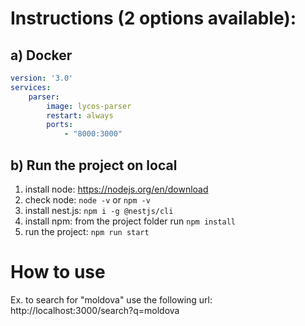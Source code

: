 # Instructions (2 options available):
## a) Docker
```yml
version: '3.0'
services:
	parser:  
    	image: lycos-parser 
    	restart: always  
    	ports:  
        	- "8000:3000"
```
## b) Run the project on local
1. install node: https://nodejs.org/en/download
2. check node: `node -v` or `npm -v`
3. install nest.js: `npm i -g @nestjs/cli`
4. install npm: from the project folder run `npm install` 
5. run the project: `npm run start`

# How to use
Ex. to search for "moldova" use the following url: http://localhost:3000/search?q=moldova